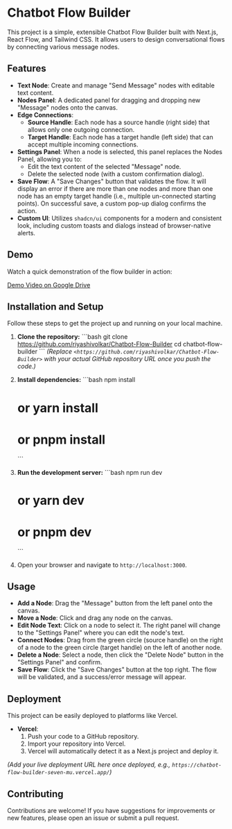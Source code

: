# Chatbot Flow Builder

This project is a simple, extensible Chatbot Flow Builder built with Next.js, React Flow, and Tailwind CSS. It allows users to design conversational flows by connecting various message nodes.

## Features

*   **Text Node**: Create and manage "Send Message" nodes with editable text content.
*   **Nodes Panel**: A dedicated panel for dragging and dropping new "Message" nodes onto the canvas.
*   **Edge Connections**:
    *   **Source Handle**: Each node has a source handle (right side) that allows only one outgoing connection.
    *   **Target Handle**: Each node has a target handle (left side) that can accept multiple incoming connections.
*   **Settings Panel**: When a node is selected, this panel replaces the Nodes Panel, allowing you to:
    *   Edit the text content of the selected "Message" node.
    *   Delete the selected node (with a custom confirmation dialog).
*   **Save Flow**: A "Save Changes" button that validates the flow. It will display an error if there are more than one nodes and more than one node has an empty target handle (i.e., multiple un-connected starting points). On successful save, a custom pop-up dialog confirms the action.
*   **Custom UI**: Utilizes `shadcn/ui` components for a modern and consistent look, including custom toasts and dialogs instead of browser-native alerts.

## Demo

Watch a quick demonstration of the flow builder in action:

[Demo Video on Google Drive](https://drive.google.com/file/d/1jr4AsvG5OXyrnQOfMafwKh-Ovt8w63ld/view?usp=sharing)

## Installation and Setup

Follow these steps to get the project up and running on your local machine.

1.  **Clone the repository:**
    \`\`\`bash
    git clone <https://github.com/riyashivolkar/Chatbot-Flow-Builder>
    cd chatbot-flow-builder
    \`\`\`
    *(Replace `<https://github.com/riyashivolkar/Chatbot-Flow-Builder>` with your actual GitHub repository URL once you push the code.)*

2.  **Install dependencies:**
    \`\`\`bash
    npm install
    # or yarn install
    # or pnpm install
    \`\`\`

3.  **Run the development server:**
    \`\`\`bash
    npm run dev
    # or yarn dev
    # or pnpm dev
    \`\`\`

4.  Open your browser and navigate to `http://localhost:3000`.

## Usage

*   **Add a Node**: Drag the "Message" button from the left panel onto the canvas.
*   **Move a Node**: Click and drag any node on the canvas.
*   **Edit Node Text**: Click on a node to select it. The right panel will change to the "Settings Panel" where you can edit the node's text.
*   **Connect Nodes**: Drag from the green circle (source handle) on the right of a node to the green circle (target handle) on the left of another node.
*   **Delete a Node**: Select a node, then click the "Delete Node" button in the "Settings Panel" and confirm.
*   **Save Flow**: Click the "Save Changes" button at the top right. The flow will be validated, and a success/error message will appear.

## Deployment

This project can be easily deployed to platforms like Vercel.

*   **Vercel**:
    1.  Push your code to a GitHub repository.
    2.  Import your repository into Vercel.
    3.  Vercel will automatically detect it as a Next.js project and deploy it.

*(Add your live deployment URL here once deployed, e.g., `https://chatbot-flow-builder-seven-mu.vercel.app/`)*

## Contributing

Contributions are welcome! If you have suggestions for improvements or new features, please open an issue or submit a pull request.
